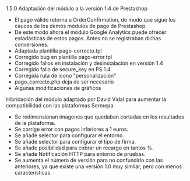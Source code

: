1.5.0
Adaptación del módulo a la versión 1.4 de Prestashop
* El pago válido retorna a OrderConfirmation, de modo que sigue los cauces de los demós módulos de pago de Prestashop.
* De este modo ahora el módulo Google Analytics puede ofrecer estadásticas de estos pagos. Antes no se registraban dichas conversiones.
* Adaptada plantilla pago-correcto.tpl
* Corregido bug en plantilla pago-error.tpl
* Corregido fallos en instalación y desinstalación en versión 1.4
* Corregido fallo de secure_key en PS 1.4
* Corregida ruta de icono "personalización"
* pago_correcto.php deja de ser necesario
* Algunas modificaciones de gráficos

Hibridación del módulo adaptado por David Vidal para aumentar la compatibilidad con las plataformas Sermepa.
* Se redimensionan imagenes que quedaban cortadas en los resultados de la plataforma.
* Se corrige error con pagos inferiores a 1 euros.
* Se añade selector para configurar el entorno.
* Se añade selector para configurar el tipo de firma.
* Se añade posibilidad para cobrar un recargo en tantos %.
* Se añade Notificación HTTP para entorno de pruebas.
* Se aumenta el número de versión para no confundirlo con las anteriores, ya que existe una versión 1.0 muy similar, pero con menos características.